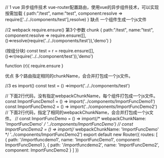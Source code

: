 


// 1 vue 异步组件技术  vue-router配置路由，使用vue的异步组件技术，可以实现按需加载
{
  path:"/test",
  name:"test",
  component:resolve => require(['../../components/test'],resolve)
}
缺点 一个组件生成一个js文件




//2 webpack require.ensure()  第3个参数 chunk
{
  path:"/test",
  name:"test",
  component:resolve => require.ensure([],()=>resolve(require('../../components/test')),'demo')
}

(按组分块)
const test = r = require.ensure([],()=>r(require('../../component/test')),'demo')


function (r){
  require.ensure
}

优点 多个路由指定相同的chunkName，会合并打包成一个js文件。




//3 es import()
const test = () =>import('../../components/test')

// 下面2行代码，没有指定webpackChunkName，每个组件打包成一个js文件。
const ImportFuncDemo1 = () => import('../components/ImportFuncDemo1')
const ImportFuncDemo2 = () => import('../components/ImportFuncDemo2')
// 下面2行代码，指定了相同的webpackChunkName，会合并打包成一个js文件。
// const ImportFuncDemo = () => import(/* webpackChunkName: 'ImportFuncDemo' */ '../components/ImportFuncDemo')
// const ImportFuncDemo2 = () => import(/* webpackChunkName: 'ImportFuncDemo' */ '../components/ImportFuncDemo2')
export default new Router({
    routes: [
        {
            path: '/importfuncdemo1',
            name: 'ImportFuncDemo1',
            component: ImportFuncDemo1
        },
        {
            path: '/importfuncdemo2',
            name: 'ImportFuncDemo2',
            component: ImportFuncDemo2
        }
    ]
})
